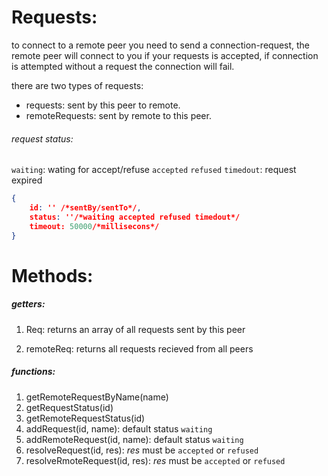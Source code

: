 # Requests:
to connect to a remote peer you need to send a connection-request, the remote peer will connect to you if your requests is accepted, if connection is attempted without a request the connection will fail.

there are two types of requests:
- requests: sent by this peer to remote.
- remoteRequests: sent by remote to this peer. 
###### request status:
`waiting`: wating for accept/refuse
`accepted`
`refused`
`timedout`: request expired
```JSON
{
	id: '' /*sentBy/sentTo*/,
	status: ''/*waiting accepted refused timedout*/
	timeout: 50000/*millisecons*/
}
```

# Methods:
##### getters:
1. Req:
returns an array of all requests sent by this peer

2. remoteReq:
returns all requests recieved from all peers

##### functions:
1. getRemoteRequestByName(name)
2. getRequestStatus(id)
3. getRemoteRequestStatus(id)
4. addRequest(id, name):  default status `waiting`
5. addRemoteRequest(id, name):  default status `waiting`
6. resolveRequest(id, res): *res* must be `accepted` or `refused`
7. resolveRmoteRequest(id, res): *res* must be `accepted` or `refused` 
